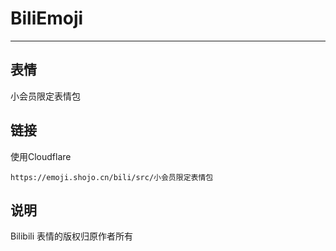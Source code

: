 # BiliEmoji
---
## 表情
小会员限定表情包
## 链接
使用Cloudflare
```
https://emoji.shojo.cn/bili/src/小会员限定表情包
```
## 说明
Bilibili 表情的版权归原作者所有
